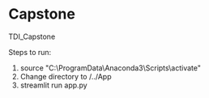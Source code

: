 # Capstone
TDI_Capstone

Steps to run:
1. source "C:\ProgramData\Anaconda3\Scripts\activate"
3. Change directory to /../App
2. streamlit run app.py
